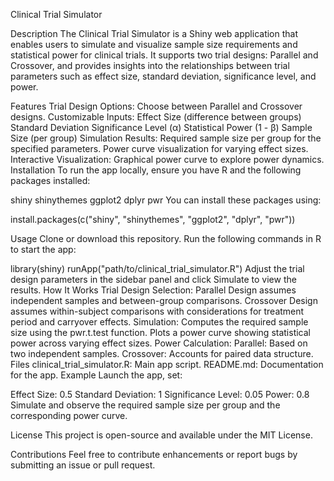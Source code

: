 Clinical Trial Simulator

Description
The Clinical Trial Simulator is a Shiny web application that enables users to simulate and visualize sample size requirements and statistical power for clinical trials. It supports two trial designs: Parallel and Crossover, and provides insights into the relationships between trial parameters such as effect size, standard deviation, significance level, and power.

Features
Trial Design Options: Choose between Parallel and Crossover designs.
Customizable Inputs:
Effect Size (difference between groups)
Standard Deviation
Significance Level (α)
Statistical Power (1 - β)
Sample Size (per group)
Simulation Results:
Required sample size per group for the specified parameters.
Power curve visualization for varying effect sizes.
Interactive Visualization: Graphical power curve to explore power dynamics.
Installation
To run the app locally, ensure you have R and the following packages installed:

shiny
shinythemes
ggplot2
dplyr
pwr
You can install these packages using:

install.packages(c("shiny", "shinythemes", "ggplot2", "dplyr", "pwr"))

Usage
Clone or download this repository.
Run the following commands in R to start the app:

library(shiny)
runApp("path/to/clinical_trial_simulator.R")
Adjust the trial design parameters in the sidebar panel and click Simulate to view the results.
How It Works
Trial Design Selection:
Parallel Design assumes independent samples and between-group comparisons.
Crossover Design assumes within-subject comparisons with considerations for treatment period and carryover effects.
Simulation:
Computes the required sample size using the pwr.t.test function.
Plots a power curve showing statistical power across varying effect sizes.
Power Calculation:
Parallel: Based on two independent samples.
Crossover: Accounts for paired data structure.
Files
clinical_trial_simulator.R: Main app script.
README.md: Documentation for the app.
Example
Launch the app, set:

Effect Size: 0.5
Standard Deviation: 1
Significance Level: 0.05
Power: 0.8
Simulate and observe the required sample size per group and the corresponding power curve.

License
This project is open-source and available under the MIT License.


Contributions
Feel free to contribute enhancements or report bugs by submitting an issue or pull request.
